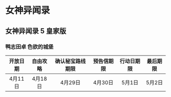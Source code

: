 # 女神异闻录

## 女神异闻录 5 皇家版

### 鸭志田卓 色欲的城堡

| 开放日期 | 自由攻略 | 确认秘宝路线期限 | 预告信期限 | 行动日期限 | 最后期限 |
| :------: | :------: | :--------------: | :--------: | :--------: | :------: |
| 4月11日  | 4月18日  |     4月29日      |  4月30日   |   5月1日   |  5月2日  |